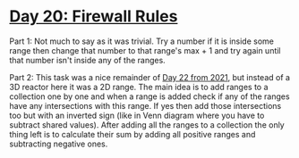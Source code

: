 # [Day 20: Firewall Rules](https://adventofcode.com/2016/day/20)

Part 1: Not much to say as it was trivial. Try a number if it is inside some range then
change that number to that range's max + 1 and try again until that number isn't inside any
of the ranges.

Part 2: This task was a nice remainder of [Day 22 from 2021](https://adventofcode.com/2021/day/22), but instead of a 3D reactor
here it was a 2D range. The main idea is to add ranges to a collection one by one and when
a range is added check if any of the ranges have any intersections with this range. If yes
then add those intersections too but with an inverted sign (like in Venn diagram where you have
to subtract shared values). After adding all the ranges to a collection the only thing left
is to calculate their sum by adding all positive ranges and subtracting negative ones.